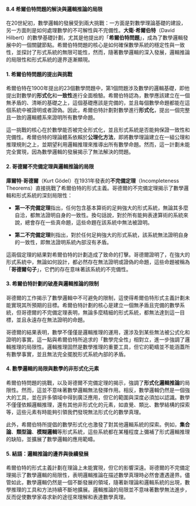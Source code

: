 #### 8.4 希爾伯特問題的解決與邏輯推論的局限

在20世紀初，數學邏輯的發展受到兩大挑戰：一方面是對數學理論基礎的建設，另一方面則是如何處理數學的不可解性與不完備性。**大衛·希爾伯特**（David Hilbert）的數學基礎計劃，尤其是他提出的「**希爾伯特問題**」，成為了數學邏輯發展中的一個關鍵節點。希爾伯特問題的核心是如何確保數學系統的穩定性與一致性，並探討了形式系統的無限可能性，然而，隨著數學邏輯的深入發展，邏輯推論的局限性和形式系統的邊界逐漸顯現。

#### 1. 希爾伯特問題的提出與挑戰

希爾伯特在1900年提出的23個數學問題中，第1個問題涉及數學的邏輯基礎，即他提出對數學的**形式化**和**一致性**進行全面檢驗。希爾伯特認為，數學應該建立在一個無矛盾的、清晰的基礎之上，這個基礎應該是完備的，並且每個數學命題都能在這個系統中被證明或者證偽。因此，希爾伯特計劃對數學進行**形式化**，提出一個完整且一致的邏輯體系來證明所有數學命題。

這一挑戰的核心在於數學能否被完全形式化，並且形式系統是否能夠保證一致性和完備性。希爾伯特的理論體系依賴於**公理化方法**，即將數學理論建立在一組公理和推理規則之上，並期望利用邏輯推理來推導出所有數學命題。然而，這一計劃未能完全實現，因為數學邏輯的發展揭示了無法解決的問題。

#### 2. 哥德爾不完備定理與邏輯推論的局限

**庫爾特·哥德爾**（Kurt Gödel）在1931年發表的**不完備定理**（Incompleteness Theorems）直接挑戰了希爾伯特的形式主義。哥德爾的不完備定理揭示了數學邏輯和形式系統的深刻局限性：

- **第一不完備定理**指出，任何包含基本算術的足夠強大的形式系統，無論其多麼自洽，都無法證明自身的一致性。換句話說，對於所有能夠表達算術的系統來說，總會存在一些真命題，這些命題在該系統中無法被證明。

- **第二不完備定理**則指出，對於任何足夠強大的形式系統，該系統無法證明自身的一致性，即無法證明系統內部沒有矛盾。

這兩個定理的結果對希爾伯特的計劃造成了致命的打擊。哥德爾證明了，在強大的形式系統中，無論如何設計，都必然存在無法證明或證偽的命題，這些命題被稱為「**哥德爾句子**」，它們的存在意味著該系統的不完備性。

#### 3. 希爾伯特計劃的破產與邏輯推論的限制

哥德爾的工作揭示了數學邏輯中不可避免的限制，這使得希爾伯特形式主義計劃未能實現其所預期的目標。希爾伯特計劃的核心是建立一個無矛盾且完備的數學系統，但哥德爾的不完備定理表明，無論多麼精細的形式系統，都無法達到這一目標，並且永遠存在無法證明的命題。

哥德爾的結果表明，數學不僅僅是邏輯推理的運用，還涉及到某些無法被公式化和證明的事實。這一點與希爾伯特所追求的「數學完全性」相對立，進一步強調了邏輯推理的局限性。邏輯推理固然是數學推理的重要工具，但它的範疇並不能涵蓋所有數學事實，並且無法完全擺脫形式系統內部的矛盾。

#### 4. 數學邏輯的局限與數學的非形式化元素

希爾伯特問題的挑戰，以及哥德爾不完備定理的揭示，強調了**形式化邏輯推論**的局限性。然而，這並不意味著數學邏輯無法發揮作用。相反，數學邏輯仍然是一個強大的工具，並在許多領域中得到廣泛應用，但它的範圍與深度必須加以認識。數學不僅僅依賴邏輯推理，還有其他非形式化的元素，如直覺、類比、數學結構的探索等，這些元素有時能夠引領我們發現無法形式化的數學真理。

此外，希爾伯特所提倡的數學形式化也激發了對其他邏輯系統的探索。例如，**集合論**、**類型論**、**模糊邏輯**等形式系統，這些系統都在某種程度上彌補了形式邏輯推理的缺陷，並擴展了數學邏輯的應用範疇。

#### 5. 結語：邏輯推論的邊界與後續發展

希爾伯特的形式主義計劃在理論上未能實現，但它的影響深遠。哥德爾的不完備定理揭示了數學邏輯的局限性，表明邏輯推論在描述數學真理時必然會遭遇邊界。儘管如此，數學邏輯仍然是一個不斷發展的領域，隨著新理論和邏輯系統的出現，數學推理的工具和方法持續不斷地擴展。邏輯推論的局限並不意味著數學無法進步，反而促使數學家尋求新的途徑來理解和表達數學真理。